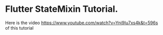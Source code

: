 # Flutter StateMixin Tutorial.

Here is the video https://www.youtube.com/watch?v=Ynj9Iu7xs4k&t=596s of this tutorial
